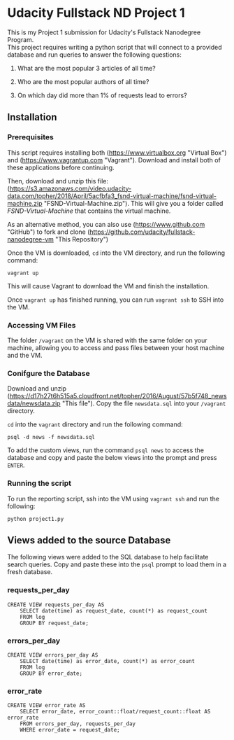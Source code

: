 # Udacity Fullstack ND Project 1

This is my Project 1 submission for Udacity's Fullstack Nanodegree Program.  
This project requires writing a python script that will connect to a provided
database and run queries to answer the following questions:

1) What are the most popular 3 articles of all time?

2) Who are the most popular authors of all time?

3) On which day did more than 1% of requests lead to errors?

## Installation
### Prerequisites
This script requires installing both (https://www.virtualbox.org "Virtual Box")
and (https://www.vagrantup.com "Vagrant").  Download and install both of these
applications before continuing.  

Then, download and unzip this file: (https://s3.amazonaws.com/video.udacity-data.com/topher/2018/April/5acfbfa3_fsnd-virtual-machine/fsnd-virtual-machine.zip "FSND-Virtual-Machine.zip").  This will give you a folder called
*FSND-Virtual-Machine* that contains the virtual machine.

As an alternative method, you can also use (https://www.github.com "GitHub") to
fork and clone (https://github.com/udacity/fullstack-nanodegree-vm "This Repository")

Once the VM is downloaded, `cd` into the VM directory, and run the following
command:
```
vagrant up
```
This will cause Vagrant to download the VM and finish the installation.

Once  `vagrant up` has finished running, you can run `vagrant ssh` to SSH into
the VM.

### Accessing VM Files
The folder `/vagrant` on the VM is shared with the same folder on your machine,
allowing you to access and pass files between your host machine and the VM.

### Conifgure the Database
Download and unzip (https://d17h27t6h515a5.cloudfront.net/topher/2016/August/57b5f748_newsdata/newsdata.zip "This file").
Copy the file `newsdata.sql` into your `/vagrant` directory.

`cd` into the `vagrant` directory and run the following command:
```
psql -d news -f newsdata.sql
```

To add the custom views, run the command `psql news` to access the database and
copy and paste the below views into the prompt and press `ENTER`.

### Running the script
To run the reporting script, ssh into the VM using `vagrant ssh` and run the
following:
```
python project1.py
```

## Views added to the source Database
The following views were added to the SQL database to help facilitate
search queries.  Copy and paste these into the `psql` prompt to load them in
a fresh database.

### requests_per_day
```
CREATE VIEW requests_per_day AS
    SELECT date(time) as request_date, count(*) as request_count
    FROM log
    GROUP BY request_date;
```
### errors_per_day
```
CREATE VIEW errors_per_day AS
    SELECT date(time) as error_date, count(*) as error_count
    FROM log
    GROUP BY error_date;
```
### error_rate
```
CREATE VIEW error_rate AS
    SELECT error_date, error_count::float/request_count::float AS error_rate
    FROM errors_per_day, requests_per_day
    WHERE error_date = request_date;
```
